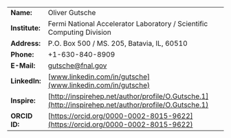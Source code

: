 | | |
|:-|:-----|
| **Name:** | Oliver Gutsche |
| **Institute:** | Fermi National Accelerator Laboratory / Scientific Computing Division |
| **Address:** | P.O. Box 500 / MS. 205, Batavia, IL, 60510 |
| **Phone:** | +1-630-840-8909 |
| **E-Mail:** | [gutsche@fnal.gov](mailto:gutsche@fnal.gov) |
| **LinkedIn:**  | [www.linkedin.com/in/gutsche](www.linkedin.com/in/gutsche) |
| **Inspire:** | [http://inspirehep.net/author/profile/O.Gutsche.1](http://inspirehep.net/author/profile/O.Gutsche.1) |
| **ORCID ID:** | [https://orcid.org/0000-0002-8015-9622](https://orcid.org/0000-0002-8015-9622) |
